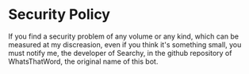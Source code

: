 # Security Policy

If you find a security problem of any volume or any kind, which can be measured at my discreasion, even if you think it's something small, you must notify me, the developer of Searchy, in the github repository of WhatsThatWord, the original name of this bot.
